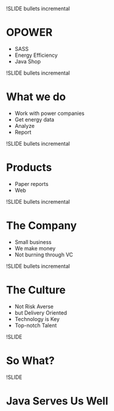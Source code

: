!SLIDE bullets incremental
# OPOWER
* SASS
* Energy Efficiency
* Java Shop

!SLIDE bullets incremental
# What we do
 * Work with power companies
 * Get energy data
 * Analyze
 * Report

!SLIDE bullets incremental
# Products

 * Paper reports
 * Web

!SLIDE bullets incremental
# The Company

 * Small business
 * We make money
 * Not burning through VC

!SLIDE bullets incremental
# The Culture

 * Not Risk Averse
 * but Delivery Oriented
 * Technology is Key
 * Top-notch Talent

!SLIDE 
# So What? #

!SLIDE
# Java Serves Us Well #


